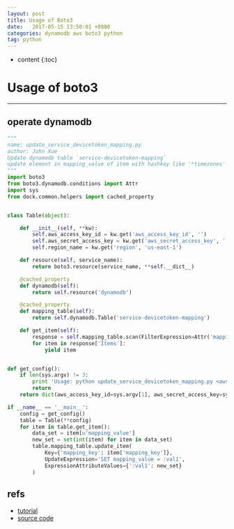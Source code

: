 ```yaml
---
layout: post
title: Usage of Boto3
date:   2017-05-15 13:50:01 +0800
categories: dynamodb aws boto3 python
tag: python
---
```


* content
{:toc}

# Usage of boto3
------------------------

## operate dynamodb

```python
"""
name: update_service_devicetoken_mapping.py
author: John Xue
Update dynamodb table `service-devicetoken-mapping`
update element in mapping_value of item with hashkey like '*timezones' from type string to type int
"""
import boto3
from boto3.dynamodb.conditions import Attr
import sys
from dock.common.helpers import cached_property


class Table(object):

    def __init__(self, **kw):
        self.aws_access_key_id = kw.get('aws_access_key_id', '')
        self.aws_secret_access_key = kw.get('aws_secret_access_key', '')
        self.region_name = kw.get('region', 'us-east-1')

    def resource(self, service_name):
        return boto3.resource(service_name, **self.__dict__)

    @cached_property
    def dynamodb(self):
        return self.resource('dynamodb')

    @cached_property
    def mapping_table(self):
        return self.dynamodb.Table('service-devicetoken-mapping')

    def get_item(self):
        response = self.mapping_table.scan(FilterExpression=Attr('mapping_key').contains(':timezones'))
        for item in response['Items']:
            yield item


def get_config():
    if len(sys.argv) != 3:
        print 'Usage: python update_service_devicetoken_mapping.py <aws_access_key_id> <aws_secret_access_key>'
        return
    return dict(aws_access_key_id=sys.argv[1], aws_secret_access_key=sys.argv[2])

if __name__ == '__main__':
    config = get_config()
    table = Table(**config)
    for item in table.get_item():
        data_set = item[u'mapping_value']
        new_set = set(int(item) for item in data_set)
        table.mapping_table.update_item(
            Key={'mapping_key': item['mapping_key']},
            UpdateExpression='SET mapping_value = :val1',
            ExpressionAttributeValues={':val1': new_set}
        )
```

## refs

* [tutorial](http://boto3.readthedocs.io/en/latest/guide/dynamodb.html#updating-item)
* [source code](https://github.com/boto/boto3/blob/develop/boto3/dynamodb/conditions.py)

[jekyll]:      http://jekyllrb.com
[jekyll-gh]:   https://github.com/jekyll/jekyll
[jekyll-help]: https://github.com/jekyll/jekyll-help
